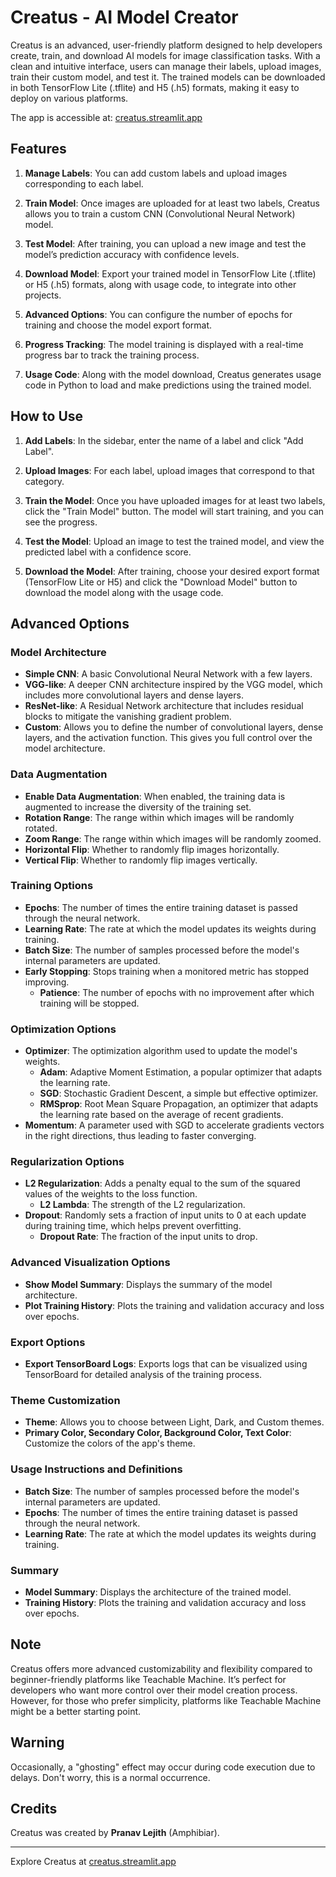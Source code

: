 # Creatus - AI Model Creator

Creatus is an advanced, user-friendly platform designed to help developers create, train, and download AI models for image classification tasks. With a clean and intuitive interface, users can manage their labels, upload images, train their custom model, and test it. The trained models can be downloaded in both TensorFlow Lite (.tflite) and H5 (.h5) formats, making it easy to deploy on various platforms.

The app is accessible at: [creatus.streamlit.app](https://creatus.streamlit.app)

## Features
1. **Manage Labels**: You can add custom labels and upload images corresponding to each label.
   
2. **Train Model**: Once images are uploaded for at least two labels, Creatus allows you to train a custom CNN (Convolutional Neural Network) model.

3. **Test Model**: After training, you can upload a new image and test the model’s prediction accuracy with confidence levels.

4. **Download Model**: Export your trained model in TensorFlow Lite (.tflite) or H5 (.h5) formats, along with usage code, to integrate into other projects.

5. **Advanced Options**: You can configure the number of epochs for training and choose the model export format.

6. **Progress Tracking**: The model training is displayed with a real-time progress bar to track the training process.

7. **Usage Code**: Along with the model download, Creatus generates usage code in Python to load and make predictions using the trained model.

## How to Use
1. **Add Labels**: In the sidebar, enter the name of a label and click "Add Label".
   
2. **Upload Images**: For each label, upload images that correspond to that category. 

3. **Train the Model**: Once you have uploaded images for at least two labels, click the "Train Model" button. The model will start training, and you can see the progress.

4. **Test the Model**: Upload an image to test the trained model, and view the predicted label with a confidence score.

5. **Download the Model**: After training, choose your desired export format (TensorFlow Lite or H5) and click the "Download Model" button to download the model along with the usage code.

## Advanced Options

### Model Architecture

- **Simple CNN**: A basic Convolutional Neural Network with a few layers.
- **VGG-like**: A deeper CNN architecture inspired by the VGG model, which includes more convolutional layers and dense layers.
- **ResNet-like**: A Residual Network architecture that includes residual blocks to mitigate the vanishing gradient problem.
- **Custom**: Allows you to define the number of convolutional layers, dense layers, and the activation function. This gives you full control over the model architecture.

### Data Augmentation

- **Enable Data Augmentation**: When enabled, the training data is augmented to increase the diversity of the training set.
- **Rotation Range**: The range within which images will be randomly rotated.
- **Zoom Range**: The range within which images will be randomly zoomed.
- **Horizontal Flip**: Whether to randomly flip images horizontally.
- **Vertical Flip**: Whether to randomly flip images vertically.

### Training Options

- **Epochs**: The number of times the entire training dataset is passed through the neural network.
- **Learning Rate**: The rate at which the model updates its weights during training.
- **Batch Size**: The number of samples processed before the model's internal parameters are updated.
- **Early Stopping**: Stops training when a monitored metric has stopped improving.
  - **Patience**: The number of epochs with no improvement after which training will be stopped.

### Optimization Options

- **Optimizer**: The optimization algorithm used to update the model's weights.
  - **Adam**: Adaptive Moment Estimation, a popular optimizer that adapts the learning rate.
  - **SGD**: Stochastic Gradient Descent, a simple but effective optimizer.
  - **RMSprop**: Root Mean Square Propagation, an optimizer that adapts the learning rate based on the average of recent gradients.
- **Momentum**: A parameter used with SGD to accelerate gradients vectors in the right directions, thus leading to faster converging.

### Regularization Options

- **L2 Regularization**: Adds a penalty equal to the sum of the squared values of the weights to the loss function.
  - **L2 Lambda**: The strength of the L2 regularization.
- **Dropout**: Randomly sets a fraction of input units to 0 at each update during training time, which helps prevent overfitting.
  - **Dropout Rate**: The fraction of the input units to drop.

### Advanced Visualization Options

- **Show Model Summary**: Displays the summary of the model architecture.
- **Plot Training History**: Plots the training and validation accuracy and loss over epochs.

### Export Options

- **Export TensorBoard Logs**: Exports logs that can be visualized using TensorBoard for detailed analysis of the training process.

### Theme Customization

- **Theme**: Allows you to choose between Light, Dark, and Custom themes.
- **Primary Color, Secondary Color, Background Color, Text Color**: Customize the colors of the app's theme.

### Usage Instructions and Definitions

- **Batch Size**: The number of samples processed before the model's internal parameters are updated.
- **Epochs**: The number of times the entire training dataset is passed through the neural network.
- **Learning Rate**: The rate at which the model updates its weights during training.


### Summary

- **Model Summary**: Displays the architecture of the trained model.
- **Training History**: Plots the training and validation accuracy and loss over epochs.


## Note
Creatus offers more advanced customizability and flexibility compared to beginner-friendly platforms like Teachable Machine. It’s perfect for developers who want more control over their model creation process. However, for those who prefer simplicity, platforms like Teachable Machine might be a better starting point.

## Warning
Occasionally, a "ghosting" effect may occur during code execution due to delays. Don't worry, this is a normal occurrence.

## Credits
Creatus was created by **Pranav Lejith** (Amphibiar).

---

Explore Creatus at [creatus.streamlit.app](https://creatus.streamlit.app)



